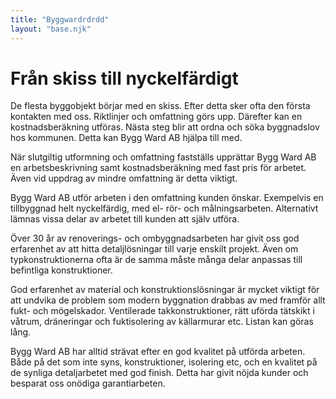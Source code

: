 ```yaml
---
title: "Byggwardrdrdd"
layout: "base.njk"
---
```


  <h1>Från skiss till nyckelfärdigt</h1>
  <p>
    De flesta byggobjekt börjar med en skiss. Efter detta sker ofta den
    första kontakten med oss. Riktlinjer och omfattning görs upp. Därefter
    kan en kostnadsberäkning utföras. Nästa steg blir att ordna och söka
    byggnadslov hos kommunen. Detta kan Bygg Ward AB hjälpa till med.
  </p>
  <p>
    När slutgiltig utformning och omfattning fastställs upprättar Bygg Ward
    AB en arbetsbeskrivning samt kostnadsberäkning med fast pris för
    arbetet. Även vid uppdrag av mindre omfattning är detta viktigt.
  </p>

  <p>
    Bygg Ward AB utför arbeten i den omfattning kunden önskar. Exempelvis en
    tillbyggnad helt nyckelfärdig, med el- rör- och målningsarbeten.
    Alternativt lämnas vissa delar av arbetet till kunden att själv utföra.
  </p>

  <p>
    Över 30 år av renoverings- och ombyggnadsarbeten har givit oss god
    erfarenhet av att hitta detaljlösningar till varje enskilt projekt. Även
    om typkonstruktionerna ofta är de samma måste många delar anpassas till
    befintliga konstruktioner.
  </p>

  <p>
    God erfarenhet av material och konstruktionslösningar är mycket viktigt
    för att undvika de problem som modern byggnation drabbas av med framför
    allt fukt- och mögelskador. Ventilerade takkonstruktioner, rätt uförda
    tätskikt i våtrum, dräneringar och fuktisolering av källarmurar etc.
    Listan kan göras lång.
  </p>

  <p>
    Bygg Ward AB har alltid strävat efter en god kvalitet på utförda
    arbeten. Både på det som inte syns, konstruktioner, isolering etc, och
    en kvalitet på de synliga detaljarbetet med god finish. Detta har givit
    nöjda kunder och besparat oss onödiga garantiarbeten.
  </p>
